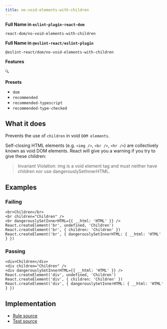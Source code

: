 ```yaml
---
title: no-void-elements-with-children
---
```


**Full Name in `eslint-plugin-react-dom`**

```plain copy
react-dom/no-void-elements-with-children
```

**Full Name in `@eslint-react/eslint-plugin`**

```plain copy
@eslint-react/dom/no-void-elements-with-children
```

**Features**

`🔍`

**Presets**

- `dom`
- `recommended`
- `recommended-typescript`
- `recommended-type-checked`

## What it does

Prevents the use of `children` in void `DOM elements`.

Self-closing HTML elements (e.g. `<img />`, `<br />`, `<hr />`) are collectively known as void DOM elements. React will give you a warning if you try to give these children:

> Invariant Violation: img is a void element tag and must neither have children nor use dangerouslySetInnerHTML.

## Examples

### Failing

```tsx
<br>Children</br>
<br children="Children" />
<br dangerouslySetInnerHTML={{ __html: 'HTML' }} />
React.createElement('br', undefined, 'Children')
React.createElement('br', { children: 'Children' })
React.createElement('br', { dangerouslySetInnerHTML: { __html: 'HTML' } })
```

### Passing

```tsx
<div>Children</div>
<div children="Children" />
<div dangerouslySetInnerHTML={{ __html: 'HTML' }} />
React.createElement('div', undefined, 'Children')
React.createElement('div', { children: 'Children' })
React.createElement('div', { dangerouslySetInnerHTML: { __html: 'HTML' } })
```

## Implementation

- [Rule source](https://github.com/Rel1cx/eslint-react/tree/main/packages/plugins/eslint-plugin-react-dom/src/rules/no-void-elements-with-children.ts)
- [Test source](https://github.com/Rel1cx/eslint-react/tree/main/packages/plugins/eslint-plugin-react-dom/src/rules/no-void-elements-with-children.spec.ts)
